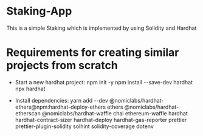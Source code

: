# Staking-App
This is a simple Staking which is implemented by using Solidity and Hardhat

# Requirements for creating similar projects from scratch
- Start a new hardhat project:
  npm init -y
  npm install --save-dev hardhat
  npx hardhat

- Install dependencies:
  yarn add --dev @nomiclabs/hardhat-ethers@npm:hardhat-deploy-ethers ethers @nomiclabs/hardhat-etherscan @nomiclabs/hardhat-waffle chai ethereum-waffle hardhat hardhat-contract-sizer hardhat-deploy hardhat-gas-reporter prettier prettier-plugin-solidity solhint solidity-coverage dotenv



